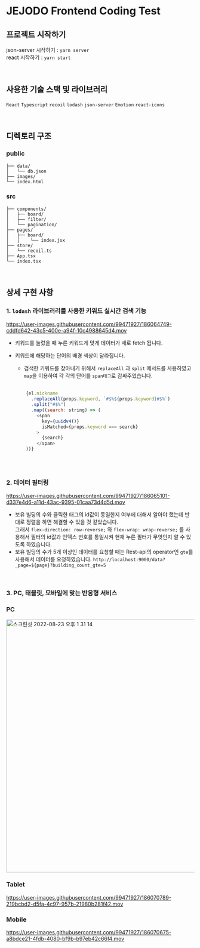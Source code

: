 # JEJODO Frontend Coding Test

## 프로젝트 시작하기
json-server 시작하기 : `yarn server`<br/>
react 시작하기 : `yarn start`

<br/>

## 사용한 기술 스택 및 라이브러리
`React` `Typescript` `recoil` `lodash`  `json-server` `Emotion` `react-icons`

<br/>

## 디렉토리 구조
### public

```
├── data/
│   └── db.json
├── images/
└── index.html

```

### src

```
├── components/
│   ├── board/
│   ├── filter/
│   └── pagination/
├── pages/
│   ├── board/
│   │    └── index.jsx
├── store/
│   └── recoil.ts
├── App.tsx
└── index.tsx

```

<br/>

## 상세 구현 사항


### 1. `lodash` 라이브러리를 사용한 키워드 실시간 검색 기능

https://user-images.githubusercontent.com/99471927/186064749-cddfd642-43c5-400e-a94f-10c4988645d4.mov

  - 키워드를 눌렀을 때 누른 키워드게 맞게 데이터가 새로 fetch 됩니다.
  - 키워드에 해당하는 단어의 배경 색상이 달라집니다. 
    - 검색한 키워드를 찾아내기 위해서 `replaceAll` 과 `split` 메서드를 사용하였고 `map`을 이용하여 각 각의 단어를 `span태그`로 감싸주었습니다. 
    <br/>
    
    ```javascript
        {el.nickname
          .replaceAll(props.keyword, `#$%${props.keyword}#$%`)
          .split("#$%")
          .map((search: string) => (
            <span
              key={uuidv4()}
              isMatched={props.keyword === search}
            >
              {search}
            </span>
        ))}
                    
       ```
  
<br/>

### 2. 데이터 필터링

https://user-images.githubusercontent.com/99471927/186065101-d337e4d6-a11d-43ac-9395-01caa73d4d5d.mov

- 보유 빌딩의 수와 클릭한 태그의 id값이 동일한지 여부에 대해서 알아야 했는데 반대로 정렬을 하면 해결할 수 있을 것 같았습니다. <br/>
   그래서 `flex-direction: row-reverse;` 와 `flex-wrap: wrap-reverse;` 를 사용해서 필터의 id값과 인덱스 번호를 통일시켜 현재 누른 필터가 무엇인지 알 수 있도록 하였습니다. 
- 보유 빌딩의 수가 5개 이상인 데이터를 요청할 때는 Rest-api의 operator인 `gte`를 사용해서 데이터를 요청하였습니다. 
`http://localhost:9000/data?_page=${page}?building_count_gte=5`


<br/>

### 3. PC, 태블릿, 모바일에 맞는 반응형 서비스 

### PC
<img width="678" alt="스크린샷 2022-08-23 오후 1 31 14" src="https://user-images.githubusercontent.com/99471927/186070258-dc6c1c1c-d331-406a-9649-892d34f69358.png">

### Tablet
https://user-images.githubusercontent.com/99471927/186070789-219bcbd2-d5fa-4c97-957b-21980b281f42.mov


### Mobile
https://user-images.githubusercontent.com/99471927/186070675-a8bdce21-4fdb-4080-bf9b-b97eb42c66f4.mov

